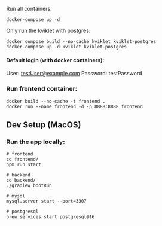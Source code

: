 Run all containers:

```
docker-compose up -d
```

Only run the kviklet with postgres:

```
docker compose build --no-cache kviklet kviklet-postgres
docker-compose up -d kviklet kviklet-postgres
```

#### Default login (with docker containers):

User: testUser@example.com
Password: testPassword

### Run frontend container:

```
docker build --no-cache -t frontend .
docker run --name frontend -d -p 8888:8888 frontend
```

## Dev Setup (MacOS)

### Run the app locally:

```
# frontend
cd frontend/
npm run start

# backend
cd backend/
./gradlew bootRun

# mysql
mysql.server start --port=3307

# postgresql
brew services start postgresql@16
```
